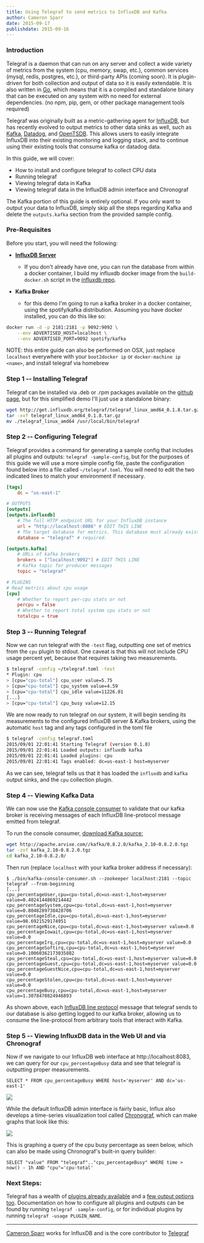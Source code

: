 ```yaml
---
title: Using Telegraf to send metrics to InfluxDB and Kafka
author: Cameron Sparr
date: 2015-09-17
publishdate: 2015-09-16
---
```


### Introduction

Telegraf is a daemon that can run on any server and collect a wide variety of metrics
from the system (cpu, memory, swap, etc.), common services
(mysql, redis, postgres, etc.), or
third-party APIs (coming soon). It is
plugin-driven for both collection and output of data so it is easily extendable.
It is also written in [Go](http://golang.org/), which means that it is a
compiled and standalone binary
that can be executed on any system with no need for external dependencies.
(no npm, pip, gem, or other package management tools required)

Telegraf was originally built as a metric-gathering agent for
[InfluxDB](https://influxdb.com), but has
recently evolved to output metrics to other data sinks as well, such as
[Kafka](http://kafka.apache.org/), [Datadog](https://www.datadoghq.com/),
and [OpenTSDB](http://opentsdb.net/). This
allows users to easily integrate InfluxDB into their existing monitoring and
logging stack, and to continue using their existing tools that consume kafka
or datadog data.

In this guide, we will cover:

* How to install and configure telegraf to collect CPU data
* Running telegraf
* Viewing telegraf data in Kafka
* Viewing telegraf data in the InfluxDB admin interface and Chronograf

The Kafka portion of this guide is entirely optional. If you only want to output
your data to InfluxDB, simply skip all the steps regarding Kafka and delete
the `outputs.kafka` section from the provided sample config.

### Pre-Requisites

Before you start, you will need the following:

* **[InfluxDB Server](https://influxdb.com/download/index.html)**
    * If you don't already have one, you can run the database from within a docker
    container, I build my influxdb docker image from the `build-docker.sh` script
    in the [influxdb repo](https://github.com/influxdb/influxdb).

* **Kafka Broker**
    * for this demo I'm going to run a kafka broker in a docker container, using the
    spotify/kafka distribution. Assuming you have docker installed, you can do this
    like so:

```bash
docker run -d -p 2181:2181 -p 9092:9092 \
    --env ADVERTISED_HOST=localhost \
    --env ADVERTISED_PORT=9092 spotify/kafka
```

NOTE: this entire guide can also be performed on OSX, just replace `localhost`
everywhere with your `boot2docker ip` or `docker-machine ip <name>`,
and install telegraf via homebrew

### Step 1 -- Installing Telegraf

Telegraf can be installed via .deb or .rpm packages available on the
[github page](https://github.com/influxdb/telegraf#installation), but for this
simplified demo I'll just use a standalone binary:

```bash
wget http://get.influxdb.org/telegraf/telegraf_linux_amd64_0.1.8.tar.gz
tar -xvf telegraf_linux_amd64_0.1.8.tar.gz
mv ./telegraf_linux_amd64 /usr/local/bin/telegraf
```

### Step 2 -- Configuring Telegraf

Telegraf provides a command for generating a sample config that includes all
plugins and outputs:
`telegraf -sample-config`, but for the purposes of this guide we will
use a more simple config file, paste the configuration found below
into a file called `~/telegraf.toml`. You will need to edit the two indicated
lines to match your environment if necessary.

```toml
[tags]
    dc = "us-east-1"

# OUTPUTS
[outputs]
[outputs.influxdb]
    # The full HTTP endpoint URL for your InfluxDB instance
    url = "http://localhost:8086" # EDIT THIS LINE
    # The target database for metrics. This database must already exist
    database = "telegraf" # required.

[outputs.kafka]
    # URLs of kafka brokers
    brokers = ["localhost:9092"] # EDIT THIS LINE
    # Kafka topic for producer messages
    topic = "telegraf"

# PLUGINS
# Read metrics about cpu usage
[cpu]
    # Whether to report per-cpu stats or not
    percpu = false
    # Whether to report total system cpu stats or not
    totalcpu = true
```

### Step 3 -- Running Telegraf

Now we can run telegraf with the `-test` flag, outputting one set of metrics
from the `cpu` plugin to stdout. One caveat is that this will not include CPU
usage percent yet, because that requires taking two measurements.
```bash
$ telegraf -config ~/telegraf.toml -test
* Plugin: cpu
> [cpu="cpu-total"] cpu_user value=5.75
> [cpu="cpu-total"] cpu_system value=4.59
> [cpu="cpu-total"] cpu_idle value=11226.01
[...]
> [cpu="cpu-total"] cpu_busy value=12.15
```

We are now ready to run telegraf on our system, it will begin sending its
measurements to the configured InfluxDB server & Kafka brokers, using the
automatic `host` tag and any tags configured in the toml file

```bash
$ telegraf -config telegraf.toml
2015/09/01 22:01:41 Starting Telegraf (version 0.1.8)
2015/09/01 22:01:41 Loaded outputs: influxdb kafka
2015/09/01 22:01:41 Loaded plugins: cpu
2015/09/01 22:01:41 Tags enabled: dc=us-east-1 host=myserver
```

As we can see, telegraf tells us that it has loaded the `influxdb` and `kafka`
output sinks, and the `cpu` collection plugin.

### Step 4 -- Viewing Kafka Data

We can now use the
[Kafka console consumer](http://kafka.apache.org/documentation.html#quickstart)
to validate that our kafka broker is receiving messages of each InfluxDB
line-protocol message emitted from telegraf.

To run the console consumer,
[download Kafka source:](http://kafka.apache.org/downloads.html)

```bash
wget http://apache.arvixe.com//kafka/0.8.2.0/kafka_2.10-0.8.2.0.tgz
tar -zxf kafka_2.10-0.8.2.0.tgz
cd kafka_2.10-0.8.2.0/
```

Then run (replace `localhost` with your kafka broker address if necessary):

```
$ ./bin/kafka-console-consumer.sh --zookeeper localhost:2181 --topic telegraf --from-beginning
[...]
cpu_percentageUser,cpu=cpu-total,dc=us-east-1,host=myserver value=0.4024144869214442
cpu_percentageSystem,cpu=cpu-total,dc=us-east-1,host=myserver value=0.8048289738428706
cpu_percentageIdle,cpu=cpu-total,dc=us-east-1,host=myserver value=98.6921529174951
cpu_percentageNice,cpu=cpu-total,dc=us-east-1,host=myserver value=0.0
cpu_percentageIowait,cpu=cpu-total,dc=us-east-1,host=myserver value=0.0
cpu_percentageIrq,cpu=cpu-total,dc=us-east-1,host=myserver value=0.0
cpu_percentageSoftirq,cpu=cpu-total,dc=us-east-1,host=myserver value=0.10060362173035882
cpu_percentageSteal,cpu=cpu-total,dc=us-east-1,host=myserver value=0.0
cpu_percentageGuest,cpu=cpu-total,dc=us-east-1,host=myserver value=0.0
cpu_percentageGuestNice,cpu=cpu-total,dc=us-east-1,host=myserver value=0.0
cpu_percentageStolen,cpu=cpu-total,dc=us-east-1,host=myserver value=0.0
cpu_percentageBusy,cpu=cpu-total,dc=us-east-1,host=myserver value=1.3078470824946893
```

As shown above, each
[InfluxDB line protocol](https://influxdb.com/docs/v0.9/write_protocols/line.html)
message that telegraf sends to our database is also getting logged to our kafka
broker, allowing us to consume the line-protocol from arbitrary tools that
interact with Kafka.

### Step 5 -- Viewing InfluxDB data in the Web UI and via Chronograf

Now if we navigate to our InfluxDB web interface at http://localhost:8083, we
can query for our `cpu_percentageBusy` data and see that telegraf is outputting
proper measurements.

```
SELECT * FROM cpu_percentageBusy WHERE host='myserver' AND dc='us-east-1'
```

![](/img/blog/influx_ui.png)

While the default InfluxDB admin interface is fairly basic, Influx also develops
a time-series visualization tool called
[Chronograf](https://influxdb.com/chronograf/index.html), which can make graphs
that look like this:

![](/img/blog/chrono.png)

This is graphing a query of the cpu busy percentage as seen below,
which can also be made using Chronograf's built-in query builder:
```
SELECT "value" FROM "telegraf".."cpu_percentageBusy" WHERE time > now() - 1h AND "cpu"='cpu-total'
```

### Next Steps:

Telegraf has a wealth of
[plugins already available](https://github.com/influxdb/telegraf#supported-plugins)
and a [few output options too](https://github.com/influxdb/telegraf#supported-outputs).
Documentation on how to configure all plugins and outputs can be found by running
`telegraf -sample-config`, or for individual plugins by running
`telegraf -usage PLUGIN_NAME`.

------

[Cameron Sparr](https://github.com/sparrc) works for InfluxDB and is the core
contributor to [Telegraf](https://github.com/influxdb/telegraf)

